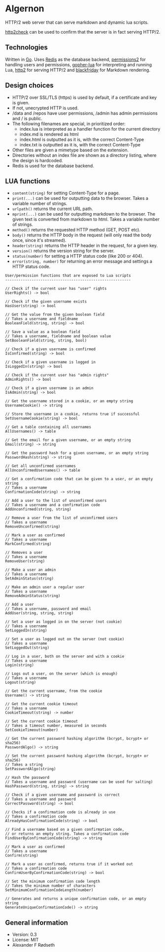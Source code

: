 # Algernon

HTTP/2 web server that can serve markdown and dynamic lua scripts.

[http2check](https://github.com/xyproto/http2check) can be used to confirm that the server is in fact serving HTTP/2.


Technologies
------------

Written in [Go](https://golang.org). Uses [Redis](https://redis.io) as the database backend, [permissions2](https://github.com/xyproto/permissions2) for handling users and permissions, [gopher-lua](https://github.com/yuin/gopher-lua) for interpreting and running Lua, [http2](https://github.com/bradfitz/http2) for serving HTTP/2 and [blackfriday](https://github.com/russross/blackfriday) for Markdown rendering.


Design choices
--------------
* HTTP/2 over SSL/TLS (https) is used by default, if a certificate and key is given.
* If not, unecrypted HTTP is used.
* /data and /repos have user permissions, /admin has admin permissions and / is public.
* The following filenames are special, in prioritized order:
    * index.lua is interpreted as a handler function for the current directory
    * index.md is rendered as html
    * index.html is outputted as it is, with the correct Content-Type
    * index.txt is outputted as it is, with the correct Content-Type
* Other files are given a mimetype based on the extension.
* Directories without an index file are shown as a directory listing, where the design is hardcoded.
* Redis is used for the database backend.


LUA functions
-------------
* `content(string)` for setting Content-Type for a page.
* `print(...)` can be used for outputting data to the browser. Takes a variable number of strings.
* `urlpath()` returns the current URL path.
* `mprint(...)` can be used for outputting markdown to the browser. The given text is converted from markdown to html. Takes a variable number of strings.
* `method()` returns the requested HTTP method (GET, POST etc).
* `body()` returns the HTTP body in the request (will only read the body once, since it's streamed).
* `header(string)` returns the HTTP header in the request, for a given key.
* `version()` returns the version string for the server.
* `status(number)` for setting a HTTP status code (like 200 or 404).
* `error(string, number)` for returning an error message and settings a HTTP status code.

~~~
User/permission functions that are exposed to Lua scripts
---------------------------------------------------------

// Check if the current user has "user" rights
UserRights() -> bool

// Check if the given username exists
HasUser(string) -> bool

// Get the value from the given boolean field
// Takes a username and fieldname
BooleanField(string, string) -> bool

// Save a value as a boolean field
// Takes a username, fieldname and boolean value
SetBooleanField(string, string, bool)

// Check if a given username is confirmed
IsConfirmed(string) -> bool

// Check if a given username is logged in
IsLoggedIn(string) -> bool

// Check if the current user has "admin rights"
AdminRights() -> bool

// Check if a given username is an admin
IsAdmin(string) -> bool

// Get the username stored in a cookie, or an empty string
UsernameCookie() -> string

// Store the username in a cookie, returns true if successful
SetUsernameCookie(string) -> bool

// Get a table containing all usernames
AllUsernames() -> table

// Get the email for a given username, or an empty string
Email(string) -> string

// Get the password hash for a given username, or an empty string
PasswordHash(string) -> string

// Get all unconfirmed usernames
AllUnconfirmedUsernames() -> table

// Get a confirmation code that can be given to a user, or an empty string
// Takes a username
ConfirmationCode(string) -> string

// Add a user to the list of unconfirmed users
// Takes a username and a confirmation code
AddUnconfirmed(string, string)

// Remove a user from the list of unconfirmed users
// Takes a username
RemoveUnconfirmed(string)

// Mark a user as confirmed
// Takes a username
MarkConfirmed(string)

// Removes a user
// Takes a username
RemoveUser(string)

// Make a user an admin
// Takes a username
SetAdminStatus(string)

// Make an admin user a regular user
// Takes a username
RemoveAdminStatus(string)

// Add a user
// Takes a username, password and email
AddUser(string, string, string)

// Set a user as logged in on the server (not cookie)
// Takes a username
SetLoggedIn(string)

// Set a user as logged out on the server (not cookie)
// Takes a username
SetLoggedOut(string)

// Log in a user, both on the server and with a cookie
// Takes a username
Login(string)

// Logs out a user, on the server (which is enough)
// Takes a username
Logout(string)

// Get the current username, from the cookie
Username() -> string

// Get the current cookie timeout
// Takes a username
CookieTimeout(string) -> number

// Set the current cookie timeout
// Takes a timeout number, measured in seconds
SetCookieTimeout(number)

// Get the current password hashing algorithm (bcrypt, bcrypt+ or sha256)
PasswordAlgo() -> string

// Set the current password hashing algorithm (bcrypt, bcrypt+ or sha256)
// Takes a string
SetPasswordAlgo(string)

// Hash the password
// Takes a username and password (username can be used for salting)
HashPassword(string, string) -> string

// Check if a given username and password is correct
// Takes a username and password
CorrectPassword(string) -> bool

// Checks if a confirmation code is already in use
// Takes a confirmation code
AlreadyHasConfirmationCode(string) -> bool

// Find a username based on a given confirmation code,
// or returns an empty string. Takes a confirmation code
FindUserByConfirmationCode(string) -> string

// Mark a user as confirmed
// Takes a username
Confirm(string)

// Mark a user as confirmed, returns true if it worked out
// Takes a confirmation code
ConfirmUserByConfirmationCode(string) -> bool

// Set the minimum confirmation code length
// Takes the minimum number of characters
SetMinimumConfirmationCodeLength(number)

// Generates and returns a unique confirmation code, or an empty string
GenerateUniqueConfirmationCode() -> string
~~~

General information
-------------------

* Version: 0.3
* License: MIT
* Alexander F Rødseth

